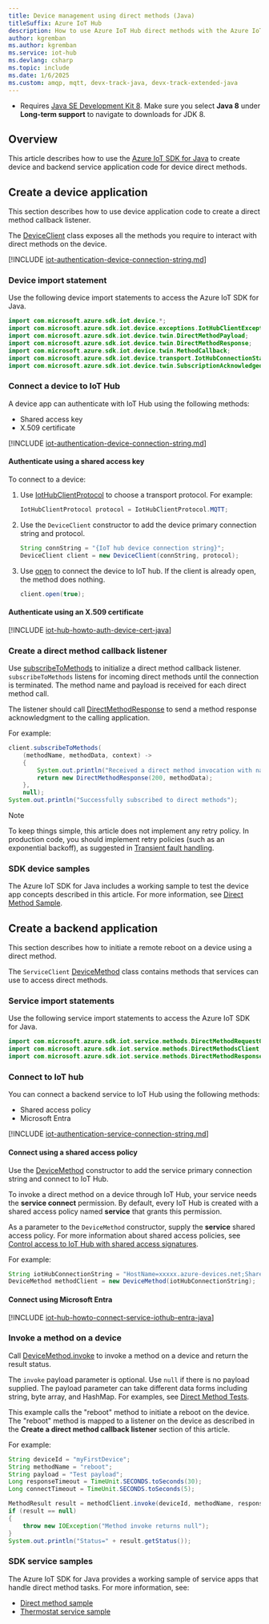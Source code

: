 ```yaml
---
title: Device management using direct methods (Java)
titleSuffix: Azure IoT Hub
description: How to use Azure IoT Hub direct methods with the Azure IoT SDK for Java for device management tasks including invoking a remote device reboot.
author: kgremban
ms.author: kgremban
ms.service: iot-hub
ms.devlang: csharp
ms.topic: include
ms.date: 1/6/2025
ms.custom: amqp, mqtt, devx-track-java, devx-track-extended-java
---
```


  * Requires [Java SE Development Kit 8](/azure/developer/java/fundamentals/). Make sure you select **Java 8** under **Long-term support** to navigate to downloads for JDK 8.

## Overview

This article describes how to use the [Azure IoT SDK for Java](https://github.com/Azure/azure-iot-sdk-java) to create device and backend service application code for device direct methods.

## Create a device application

This section describes how to use device application code to create a direct method callback listener.

The [DeviceClient](/java/api/com.microsoft.azure.sdk.iot.device.deviceclient) class exposes all the methods you require to interact with direct methods on the device.

[!INCLUDE [iot-authentication-device-connection-string.md](iot-authentication-device-connection-string.md)]

### Device import statement

Use the following device import statements to access the Azure IoT SDK for Java.

```java
import com.microsoft.azure.sdk.iot.device.*;
import com.microsoft.azure.sdk.iot.device.exceptions.IotHubClientException;
import com.microsoft.azure.sdk.iot.device.twin.DirectMethodPayload;
import com.microsoft.azure.sdk.iot.device.twin.DirectMethodResponse;
import com.microsoft.azure.sdk.iot.device.twin.MethodCallback;
import com.microsoft.azure.sdk.iot.device.transport.IotHubConnectionStatus;
import com.microsoft.azure.sdk.iot.device.twin.SubscriptionAcknowledgedCallback;
```

### Connect a device to IoT Hub

A device app can authenticate with IoT Hub using the following methods:

* Shared access key
* X.509 certificate

[!INCLUDE [iot-authentication-device-connection-string.md](iot-authentication-device-connection-string.md)]

#### Authenticate using a shared access key

To connect to a device:

1. Use [IotHubClientProtocol](/java/api/com.microsoft.azure.sdk.iot.device.iothubclientprotocol) to choose a transport protocol. For example:

    ```java
    IotHubClientProtocol protocol = IotHubClientProtocol.MQTT;
    ```

1. Use the `DeviceClient` constructor to add the device primary connection string and protocol.

    ```java
    String connString = "{IoT hub device connection string}";
    DeviceClient client = new DeviceClient(connString, protocol);
    ```

1. Use [open](/java/api/com.microsoft.azure.sdk.iot.device.deviceclient?#com-microsoft-azure-sdk-iot-device-deviceclient-open()) to connect the device to IoT hub. If the client is already open, the method does nothing.

    ```java
    client.open(true);
    ```

#### Authenticate using an X.509 certificate

[!INCLUDE [iot-hub-howto-auth-device-cert-java](iot-hub-howto-auth-device-cert-java.md)]

### Create a direct method callback listener

Use [subscribeToMethods](https://azure.github.io/azure-iot-sdk-java/master/device/com/microsoft/azure/sdk/iot/device/InternalClient.html#subscribeToMethods-com.microsoft.azure.sdk.iot.device.twin.MethodCallback-java.lang.Object-int-) to initialize a direct method callback listener. `subscribeToMethods` listens for incoming direct methods until the connection is terminated. The method name and payload is received for each direct method call.

The listener should call [DirectMethodResponse](/java/api/com.microsoft.azure.sdk.iot.device.twin.directmethodresponse) to send a method response acknowledgment to the calling application.

For example:

```java
client.subscribeToMethods(
    (methodName, methodData, context) ->
    {
        System.out.println("Received a direct method invocation with name " + methodName + " and payload " + methodData.getPayloadAsJsonString());
        return new DirectMethodResponse(200, methodData);
    },
    null);
System.out.println("Successfully subscribed to direct methods");
```

> [!NOTE]
> To keep things simple, this article does not implement any retry policy. In production code, you should implement retry policies (such as an exponential backoff), as suggested in [Transient fault handling](/azure/architecture/best-practices/transient-faults).

### SDK device samples

The Azure IoT SDK for Java includes a working sample to test the device app concepts described in this article. For more information, see [Direct Method Sample](https://github.com/Azure/azure-iot-sdk-java/tree/main/iothub/device/iot-device-samples/direct-method-sample).

## Create a backend application

This section describes how to initiate a remote reboot on a device using a direct method.

The `ServiceClient` [DeviceMethod](/java/api/com.microsoft.azure.sdk.iot.service.devicetwin.devicemethod) class contains methods that services can use to access direct methods.

### Service import statements

Use the following service import statements to access the Azure IoT SDK for Java.

```java
import com.microsoft.azure.sdk.iot.service.methods.DirectMethodRequestOptions;
import com.microsoft.azure.sdk.iot.service.methods.DirectMethodsClient;
import com.microsoft.azure.sdk.iot.service.methods.DirectMethodResponse;
```

### Connect to IoT hub

You can connect a backend service to IoT Hub using the following methods:

* Shared access policy
* Microsoft Entra

[!INCLUDE [iot-authentication-service-connection-string.md](iot-authentication-service-connection-string.md)]

#### Connect using a shared access policy

Use the [DeviceMethod](/java/api/com.microsoft.azure.sdk.iot.service.devicetwin.devicemethod?#com-microsoft-azure-sdk-iot-service-devicetwin-devicemethod-devicemethod(java-lang-string)) constructor to add the service primary connection string and connect to IoT Hub.

To invoke a direct method on a device through IoT Hub, your service needs the **service connect** permission. By default, every IoT Hub is created with a shared access policy named **service** that grants this permission.

As a parameter to the `DeviceMethod` constructor, supply the **service** shared access policy. For more information about shared access policies, see [Control access to IoT Hub with shared access signatures](/azure/iot-hub/authenticate-authorize-sas).

For example:

```java
String iotHubConnectionString = "HostName=xxxxx.azure-devices.net;SharedAccessKeyName=service;SharedAccessKey=xxxxxxxxxxxxxxxxxxxxxxxx";
DeviceMethod methodClient = new DeviceMethod(iotHubConnectionString);
```

#### Connect using Microsoft Entra

[!INCLUDE [iot-hub-howto-connect-service-iothub-entra-java](iot-hub-howto-connect-service-iothub-entra-java.md)]

### Invoke a method on a device

Call [DeviceMethod.invoke](/java/api/com.microsoft.azure.sdk.iot.service.devicetwin.devicemethod?#method-details) to invoke a method on a device and return the result status.

The `invoke` payload parameter is optional. Use `null` if there is no payload supplied. The payload parameter can take different data forms including string, byte array, and HashMap. For examples, see [Direct Method Tests](https://github.com/Azure/azure-iot-sdk-java/blob/main/iot-e2e-tests/common/src/test/java/tests/integration/com/microsoft/azure/sdk/iot/iothub/methods/DirectMethodsTests.java).

This example calls the "reboot" method to initiate a reboot on the device. The "reboot" method is mapped to a listener on the device as described in the **Create a direct method callback listener** section of this article.

For example:

```java
String deviceId = "myFirstDevice";
String methodName = "reboot";
String payload = "Test payload";
Long responseTimeout = TimeUnit.SECONDS.toSeconds(30);
Long connectTimeout = TimeUnit.SECONDS.toSeconds(5);

MethodResult result = methodClient.invoke(deviceId, methodName, responseTimeout, connectTimeout, payload);
if (result == null)
{
    throw new IOException("Method invoke returns null");
}
System.out.println("Status=" + result.getStatus());
```

### SDK service samples

The Azure IoT SDK for Java provides a working sample of service apps that handle direct method tasks. For more information, see:

* [Direct method sample](https://github.com/Azure/azure-iot-service-sdk-java/tree/main/service/iot-service-samples/direct-method-sample)
* [Thermostat service sample](https://github.com/Azure/azure-iot-service-sdk-java/blob/aeea7806be7e894d8a977c16b7e6618728267a94/service/iot-service-samples/pnp-service-sample/thermostat-service-sample/src/main/java/samples/com/microsoft/azure/sdk/iot/service/Thermostat.java)
